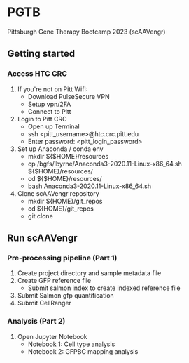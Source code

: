 # PGTB
Pittsburgh Gene Therapy Bootcamp 2023 (scAAVengr)


## Getting started

### Access HTC CRC

  1. If you're not on Pitt WifI:
        - Download PulseSecure VPN
        - Setup vpn/2FA
        - Connect to Pitt
  2. Login to Pitt CRC
        - Open up Terminal
        - ssh <pitt_username>@htc.crc.pitt.edu
        - Enter password: <pitt_login_password>
  3. Set up Anaconda / conda env
        - mkdir ${$HOME}/resources
        - cp /bgfs/lbyrne/Anaconda3-2020.11-Linux-x86_64.sh ${$HOME}/resources/
        - cd ${$HOME}/resources/
        - bash Anaconda3-2020.11-Linux-x86_64.sh
  4. Clone scAAVengr repository
        - mkdir ${HOME}/git_repos
        - cd ${HOME}/git_repos
        - git clone <repo>

## Run scAAVengr

### Pre-processing pipeline (Part 1)

  1. Create project directory and sample metadata file
  2. Create GFP reference file
        - Submit salmon index to create indexed reference file
  3. Submit Salmon gfp quantification
  4.  Submit CellRanger


### Analysis (Part 2)

  1. Open Jupyter Notebook
       - Notebook 1: Cell type analysis
       - Notebook 2: GFPBC mapping analysis

